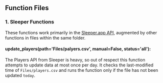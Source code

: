 ## Function Files

### 1. Sleeper Functions
These functions work primarily in the [Sleeper.app API](https://docs.sleeper.app/#players), augmented by other functions in files within the same folder.

#### update_players(path='Files/palyers.csv', manual=False, status='all'):
The Players API from Sleeper is heavy, so out of respect this function attempts to update data at most once per day. It checks the last-modified time of `Files/players.csv` and runs the function only if the file has not been updated `today`.